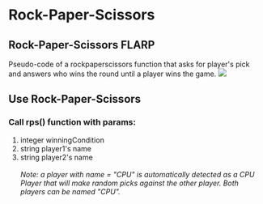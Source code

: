 # Rock-Paper-Scissors
## Rock-Paper-Scissors FLARP

<p>
Pseudo-code of a rockpaperscissors function that asks for player's pick and answers who wins the round until a player wins the game.
<img src="https://img.shields.io/npms-io/quality-score/ffa">
</p>

## Use Rock-Paper-Scissors
### Call rps() function with params:
1. integer winningCondition
2. string player1's name
3. string player2's name
\
\
*Note: a player with name = "CPU" is automatically detected as a CPU Player that will make random picks against the other player. Both players can be named "CPU".*
